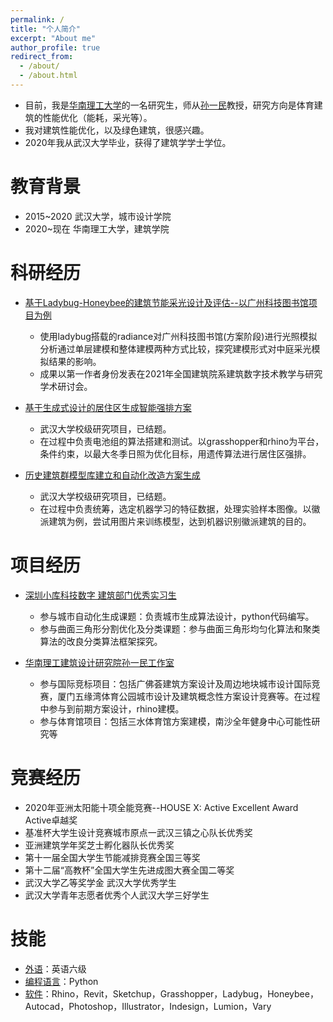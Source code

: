 ```yaml
---
permalink: /
title: "个人简介"
excerpt: "About me"
author_profile: true
redirect_from: 
  - /about/
  - /about.html
---
```


- 目前，我是[华南理工大学](https://www.scut.edu.cn/new/)的一名研究生，师从[孙一民](https://baike.baidu.com/item/%E5%AD%99%E4%B8%80%E6%B0%91/3621503)教授，研究方向是体育建筑的性能优化（能耗，采光等）。
- 我对建筑性能优化，以及绿色建筑，很感兴趣。
- 2020年我从武汉大学毕业，获得了建筑学学士学位。


教育背景
======
- 2015~2020 武汉大学，城市设计学院
- 2020~现在 华南理工大学，建筑学院

科研经历
======
- <u>基于Ladybug-Honeybee的建筑节能采光设计及评估--以广州科技图书馆项目为例</u>
  - 使用ladybug搭载的radiance对广州科技图书馆(方案阶段)进行光照模拟分析通过单层建模和整体建模两种方式比较，探究建模形式对中庭采光模拟结果的影响。
  - 成果以第一作者身份发表在2021年全国建筑院系建筑数字技术教学与研究学术研讨会。


- <u>基于生成式设计的居住区生成智能强排方案</u>
  - 武汉大学校级研究项目，已结题。
  - 在过程中负责电池组的算法搭建和测试。以grasshopper和rhino为平台，条件约束，以最大冬季日照为优化目标，用遗传算法进行居住区强排。


- <u>历史建筑群模型库建立和自动化改造方案生成</u>
  - 武汉大学校级研究项目，已结题。
  - 在过程中负责统筹，选定机器学习的特征数据，处理实验样本图像。以徽派建筑为例，尝试用图片来训练模型，达到机器识别徽派建筑的目的。


项目经历
======
- <u>深圳小库科技数字 建筑部门优秀实习生</u>
  - 参与城市自动化生成课题：负责城市生成算法设计，python代码编写。
  - 参与曲面三角形分割优化及分类课题：参与曲面三角形均匀化算法和聚类算法的改良分类算法框架探究。

- <u>华南理工建筑设计研究院孙一民工作室</u>
  - 参与国际竞标项目：包括广佛荟建筑方案设计及周边地块城市设计国际竞赛，厦门五缘湾体育公园城市设计及建筑概念性方案设计竞赛等。在过程中参与到前期方案设计，rhino建模。
  - 参与体育馆项目：包括三水体育馆方案建模，南沙全年健身中心可能性研究等


竞赛经历
======
- 2020年亚洲太阳能十项全能竞赛--HOUSE X: Active Excellent Award Active卓越奖
- 基准杯大学生设计竞赛城市原点一武汉三镇之心队长优秀奖
- 亚洲建筑学年奖芝士孵化器队长优秀奖
- 第十一届全国大学生节能减排竞赛全国三等奖
- 第十二届“高教杯”全国大学生先进成图大赛全国二等奖
- 武汉大学乙等奖学金 武汉大学优秀学生
- 武汉大学青年志愿者优秀个人武汉大学三好学生


技能
======
- <u>外语</u>：英语六级
- <u>编程语言</u>：Python
- <u>软件</u>：Rhino，Revit，Sketchup，Grasshopper，Ladybug，Honeybee，Autocad，Photoshop，Illustrator，Indesign，Lumion，Vary

<a href="https://clustrmaps.com/site/1bn69"  title="Visit tracker"><img src="//www.clustrmaps.com/map_v2.png?d=PZ-dJpIXCLRCwlvSk5yolRyTZCkVk0X8JP_O87i6nXE&cl=ffffff" style="display:none" /></a>


